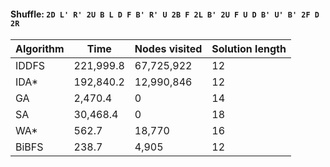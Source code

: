 #### Shuffle: `2D L' R' 2U B L D F B' R' U 2B F 2L B' 2U F U D B' U' B' 2F D 2R`
| Algorithm | Time | Nodes visited | Solution length |
| ----- | ----- | ----- | ----- |
| IDDFS | 221,999.8 | 67,725,922 | 12 |
| IDA* | 192,840.2 | 12,990,846 | 12 |
| GA | 2,470.4 | 0 | 14 |
| SA | 30,468.4 | 0 | 18 |
| WA* | 562.7 | 18,770 | 16 |
| BiBFS | 238.7 | 4,905 | 12 |